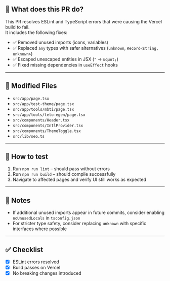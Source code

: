 ## 🔨 What does this PR do?

This PR resolves ESLint and TypeScript errors that were causing the Vercel build to fail.  
It includes the following fixes:

- ✅ Removed unused imports (icons, variables)
- ✅ Replaced `any` types with safer alternatives (`unknown`, `Record<string, unknown>`)
- ✅ Escaped unescaped entities in JSX (`"` → `&quot;`)
- ✅ Fixed missing dependencies in `useEffect` hooks

---

## 📁 Modified Files

- `src/app/page.tsx`
- `src/app/test-theme/page.tsx`
- `src/app/tools/mbti/page.tsx`
- `src/app/tools/teto-egen/page.tsx`
- `src/components/Header.tsx`
- `src/components/IntlProvider.tsx`
- `src/components/ThemeToggle.tsx`
- `src/lib/seo.ts`

---

## 🧪 How to test

1. Run `npm run lint` – should pass without errors
2. Run `npm run build` – should compile successfully
3. Navigate to affected pages and verify UI still works as expected

---

## 📎 Notes

- If additional unused imports appear in future commits, consider enabling `noUnusedLocals` in `tsconfig.json`
- For stricter type safety, consider replacing `unknown` with specific interfaces where possible

---

## ✅ Checklist

- [x] ESLint errors resolved
- [x] Build passes on Vercel
- [x] No breaking changes introduced

